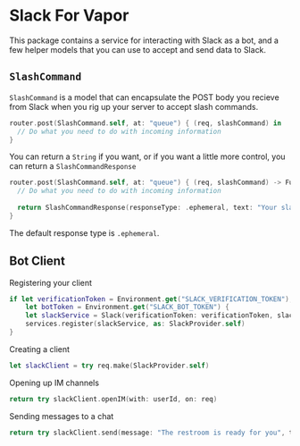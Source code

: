 # Slack For Vapor

This package contains a service for interacting with Slack as a bot, and a few helper models that you can use to accept and send data to Slack.

## `SlashCommand`

`SlashCommand` is a model that can encapsulate the POST body you recieve from Slack when you rig up your server to accept slash commands.

```swift
router.post(SlashCommand.self, at: "queue") { (req, slashCommand) in
  // Do what you need to do with incoming information
}
```

You can return a `String` if you want, or if you want a little more control, you can return a `SlashCommandResponse`

```swift
router.post(SlashCommand.self, at: "queue") { (req, slashCommand) -> Future<SlashCommandResponse> in
  // Do what you need to do with incoming information
  
  return SlashCommandResponse(responseType: .ephemeral, text: "Your slash command works!")
}
```
The default response type is `.ephemeral`.

## Bot Client

Registering your client
```swift
if let verificationToken = Environment.get("SLACK_VERIFICATION_TOKEN"),
    let botToken = Environment.get("SLACK_BOT_TOKEN") {
    let slackService = Slack(verificationToken: verificationToken, slackBotToken: botToken)
    services.register(slackService, as: SlackProvider.self)
}
```

Creating a client
```swift
let slackClient = try req.make(SlackProvider.self)
```

Opening up IM channels
```swift
return try slackClient.openIM(with: userId, on: req)
```

Sending messages to a chat
```swift
return try slackClient.send(message: "The restroom is ready for you", to: channelId, on: req)
```
